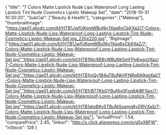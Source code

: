 {
	"title": "7 Colors Matte Lipstick Nude Lips Waterproof Long Lasting Lipstick Tint Nude Cosmetics Lipstic Makeup Set",
	"date": "2018-10-31 10:30:20",
	"SubCat": ["Beauty & Health"],
	"categories": ["Makeup"],
	"thumbnailImage": "https://ae01.alicdn.com/kf/HTB1JwfUKqmWBuNjy1Xaq6xCbXXa2/7-Colors-Matte-Lipstick-Nude-Lips-Waterproof-Long-Lasting-Lipstick-Tint-Nude-Cosmetics-Lipstic-Makeup-Set.jpg_220x220.jpg",
	"BigImage": ["https://ae01.alicdn.com/kf/HTB1JwfUKqmWBuNjy1Xaq6xCbXXa2/7-Colors-Matte-Lipstick-Nude-Lips-Waterproof-Long-Lasting-Lipstick-Tint-Nude-Cosmetics-Lipstic-Makeup-Set.jpg","https://ae01.alicdn.com/kf/HTB1NIc8B8yWBuNkSmFPq6xguVXaz/7-Colors-Matte-Lipstick-Nude-Lips-Waterproof-Long-Lasting-Lipstick-Tint-Nude-Cosmetics-Lipstic-Makeup-Set.jpg","https://ae01.alicdn.com/kf/HTB1mQy1B4uTBuNkHFNRq6A9qpXaI/7-Colors-Matte-Lipstick-Nude-Lips-Waterproof-Long-Lasting-Lipstick-Tint-Nude-Cosmetics-Lipstic-Makeup-Set.jpg","https://ae01.alicdn.com/kf/HTB1rB77KbGYBuNjy0Foq6AiBFXax/7-Colors-Matte-Lipstick-Nude-Lips-Waterproof-Long-Lasting-Lipstick-Tint-Nude-Cosmetics-Lipstic-Makeup-Set.jpg","https://ae01.alicdn.com/kf/HTB1atpBKv5TBuNjSspmq6yDRVXaS/7-Colors-Matte-Lipstick-Nude-Lips-Waterproof-Long-Lasting-Lipstick-Tint-Nude-Cosmetics-Lipstic-Makeup-Set.jpg"],
	"actualPrice": 1.54,
	"comparePrice": 2.45,
	"linkurl": "http://s.click.aliexpress.com/e/g5xX8FW",
	"inStock": 128
}
